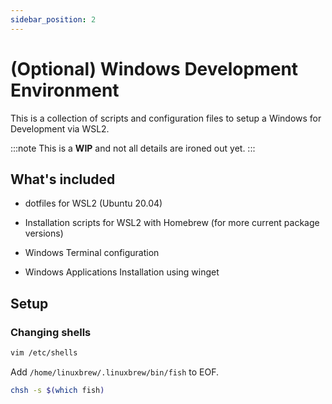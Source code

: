 ```yaml
---
sidebar_position: 2
---
```


# (Optional) Windows Development Environment

This is a collection of scripts and configuration files to setup a Windows for Development via WSL2.

:::note
This is a **WIP** and not all details are ironed out yet.
:::

## What's included

- dotfiles for WSL2 (Ubuntu 20.04)

- Installation scripts for WSL2 with Homebrew (for more current package versions)

- Windows Terminal configuration

- Windows Applications Installation using winget

## Setup

### Changing shells

```bash
vim /etc/shells
```

Add `/home/linuxbrew/.linuxbrew/bin/fish` to EOF.

```bash
chsh -s $(which fish)
```


